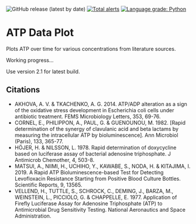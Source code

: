 ![GitHub release (latest by date)](https://img.shields.io/github/v/release/CaileanCarter/ATP-Data-Plot)
[![Total alerts](https://img.shields.io/lgtm/alerts/g/CaileanCarter/ATP-Data-Plot.svg?logo=lgtm&logoWidth=18)](https://lgtm.com/projects/g/CaileanCarter/ATP-Data-Plot/alerts/)
[![Language grade: Python](https://img.shields.io/lgtm/grade/python/g/CaileanCarter/ATP-Data-Plot.svg?logo=lgtm&logoWidth=18)](https://lgtm.com/projects/g/CaileanCarter/ATP-Data-Plot/context:python)


# ATP Data Plot

Plots ATP over time for various concentrations from literature sources.

Working progress...

Use version 2.1 for latest build.


## Citations

- AKHOVA, A. V. & TKACHENKO, A. G. 2014. ATP/ADP alteration as a sign of the oxidative stress development in Escherichia coli cells under antibiotic treatment. FEMS Microbiology Letters, 353, 69-76.
- CORNEL, E., PHILIPPON, A., PAUL, G. & GUENOUNOU, M. 1982. [Rapid determination of the synergy of clavulanic acid and beta lactams by measuring the intracellular ATP by bioluminescence]. Ann Microbiol (Paris), 133, 365-77.
- HÖJER, H. & NILSSON, L. 1978. Rapid determination of doxycycline based on luciferase assay of bacterial adenosine triphosphate. J Antimicrob Chemother, 4, 503-8.
- MATSUI, A., NIIMI, H., UCHIHO, Y., KAWABE, S., NODA, H. & KITAJIMA, I. 2019. A Rapid ATP Bioluminescence-based Test for Detecting Levofloxacin Resistance Starting from Positive Blood Culture Bottles. Scientific Reports, 9, 13565.
- VELLEND, H., TUTTLE, S., SCHROCK, C., DEMING, J., BARZA, M., WEINSTEIN, L., PICCIOLO, G. & CHAPPELLE, E. 1977. Application of Firefly Luciferase Assay for Adenosine Triphosphate (ATP) to Antimicrobial Drug Sensitivity Testing. National Aeronautics and Space Administration.


